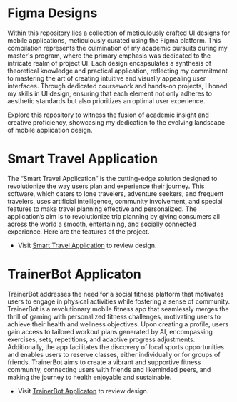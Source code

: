 # Figma Designs
Within this repository lies a collection of meticulously crafted UI designs for mobile applications, meticulously curated using the Figma platform. This compilation represents the culmination of my academic pursuits during my master's program, where the primary emphasis was dedicated to the intricate realm of project UI. Each design encapsulates a synthesis of theoretical knowledge and practical application, reflecting my commitment to mastering the art of creating intuitive and visually appealing user interfaces. Through dedicated coursework and hands-on projects, I honed my skills in UI design, ensuring that each element not only adheres to aesthetic standards but also prioritizes an optimal user experience.

Explore this repository to witness the fusion of academic insight and creative proficiency, showcasing my dedication to the evolving landscape of mobile application design.

# Smart Travel Application
The “Smart Travel Application” is the cutting-edge solution designed to revolutionize the way users plan and experience their journey. This software, which caters to lone travelers, adventure seekers, and frequent travelers, uses artificial intelligence, community involvement, and special features to make travel planning effective and personalized. The application’s aim is to revolutionize trip planning by giving consumers all across the world a smooth, entertaining, and socially connected experience. Here are the features of the project.
- Visit [Smart Travel Application](https://www.figma.com/file/vOnlhHuM0HRQUkbCtadT8B/Smart-Travel-Application?type=design&node-id=0-1&mode=design&t=Czoi76VqIeF9EJhw-0) to review design.

# TrainerBot Applicaton
TrainerBot addresses the need for a social fitness platform that motivates users to engage in physical activities while fostering a sense of community. TrainerBot is a revolutionary mobile fitness app that seamlessly merges the thrill of gaming with personalized fitness challenges, motivating users to achieve their health and wellness objectives. Upon creating a profile, users gain access to tailored workout plans generated by AI, encompassing exercises, sets, repetitions, and adaptive progress adjustments. Additionally, the app facilitates the discovery of local sports opportunities and enables users to reserve classes, either individually or for groups of friends.
TrainerBot aims to create a vibrant and supportive fitness community, connecting users with friends and likeminded peers, and making the journey to health enjoyable and sustainable.

- Visit [TrainerBot Applicaton](https://www.figma.com/file/ObtETxKIsR5VDjRwZ7Ng7G/TrainerBot-Application?type=design&node-id=0-1&mode=design&t=HmNX9ryFlt2Jwd5f-0) to review design.
